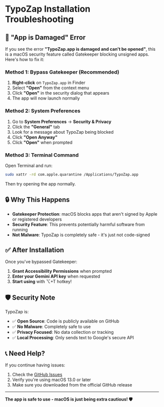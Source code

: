 # TypoZap Installation Troubleshooting

## 🚨 "App is Damaged" Error

If you see the error **"TypoZap.app is damaged and can't be opened"**, this is a macOS security feature called Gatekeeper blocking unsigned apps. Here's how to fix it:

### Method 1: Bypass Gatekeeper (Recommended)

1. **Right-click** on `TypoZap.app` in Finder
2. Select **"Open"** from the context menu
3. Click **"Open"** in the security dialog that appears
4. The app will now launch normally

### Method 2: System Preferences

1. Go to **System Preferences** → **Security & Privacy**
2. Click the **"General"** tab
3. Look for a message about TypoZap being blocked
4. Click **"Open Anyway"**
5. Click **"Open"** when prompted

### Method 3: Terminal Command

Open Terminal and run:
```bash
sudo xattr -rd com.apple.quarantine /Applications/TypoZap.app
```

Then try opening the app normally.

## 🔒 Why This Happens

- **Gatekeeper Protection**: macOS blocks apps that aren't signed by Apple or registered developers
- **Security Feature**: This prevents potentially harmful software from running
- **Not Malware**: TypoZap is completely safe - it's just not code-signed

## ✅ After Installation

Once you've bypassed Gatekeeper:

1. **Grant Accessibility Permissions** when prompted
2. **Enter your Gemini API key** when requested
3. **Start using** with ⌥+T hotkey!

## 🛡️ Security Note

TypoZap is:
- ✅ **Open Source**: Code is publicly available on GitHub
- ✅ **No Malware**: Completely safe to use
- ✅ **Privacy Focused**: No data collection or tracking
- ✅ **Local Processing**: Only sends text to Google's secure API

## 📞 Need Help?

If you continue having issues:
1. Check the [GitHub Issues](https://github.com/ManishJangid007/typo_zap_macos/issues)
2. Verify you're using macOS 13.0 or later
3. Make sure you downloaded from the official GitHub release

---

**The app is safe to use - macOS is just being extra cautious! 🛡️**
